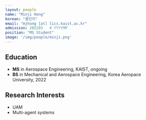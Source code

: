 ```yaml
---
layout: people
name: "Minji Hong"
korean: "홍민지"
email: "mjhong [at] lics.kaist.ac.kr"
admission: 202203   # YYYYMM
position: "MS Student"
image: '/img/people/minji.png'
---
```


## Education

- **MS** in Aerospace Engineering, KAIST, ongoing
- **BS** in Mechanical and Aerospace Engineering, Korea Aeropace University, 2022

## Research Interests

- UAM
- Multi-agent systems